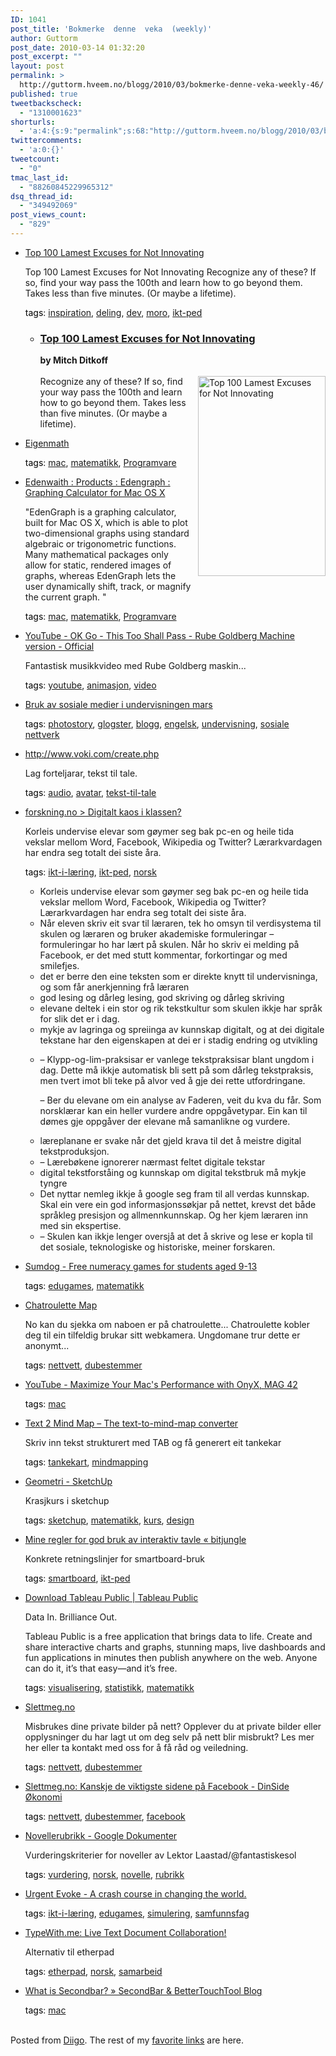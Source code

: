 ```yaml
---
ID: 1041
post_title: 'Bokmerke  denne  veka  (weekly)'
author: Guttorm
post_date: 2010-03-14 01:32:20
post_excerpt: ""
layout: post
permalink: >
  http://guttorm.hveem.no/blogg/2010/03/bokmerke-denne-veka-weekly-46/
published: true
tweetbackscheck:
  - "1310001623"
shorturls:
  - 'a:4:{s:9:"permalink";s:68:"http://guttorm.hveem.no/blogg/2010/03/bokmerke-denne-veka-weekly-46/";s:7:"tinyurl";s:26:"http://tinyurl.com/yzh77wy";s:4:"isgd";s:18:"http://is.gd/axdVf";s:5:"bitly";s:20:"http://bit.ly/9aSHeJ";}'
twittercomments:
  - 'a:0:{}'
tweetcount:
  - "0"
tmac_last_id:
  - "88260845229965312"
dsq_thread_id:
  - "349492069"
post_views_count:
  - "829"
---
```

<ul class='diigo-linkroll'><li><p class='diigo-link'><a rel='nofollow' href='http://www.business-strategy-innovation.com/2010/03/top-100-lamest-excuses-for-not.html'>Top 100 Lamest Excuses for Not Innovating</a></p><p class='diigo-description'>Top 100 Lamest Excuses for Not Innovating
Recognize any of these? If so, find your way pass the 100th and learn how to go beyond them. Takes less than five minutes. (Or maybe a lifetime).</p><p class='diigo-tags'><a style='color:#000 !important;text-decoration:none !important;' href='http://www.diigo.com/cloud/guttorm1979'>tags</a>: <a href='http://www.diigo.com/user/guttorm1979/inspiration'>inspiration</a>, <a href='http://www.diigo.com/user/guttorm1979/deling'>deling</a>, <a href='http://www.diigo.com/user/guttorm1979/dev'>dev</a>, <a href='http://www.diigo.com/user/guttorm1979/moro'>moro</a>, <a href='http://www.diigo.com/user/guttorm1979/ikt-ped'>ikt-ped</a></p><ul class='diigo-highlights'><li><div class="diigoContent"><div class="diigoContentInner"><h3 class="post-title"><a href="http://www.business-strategy-innovation.com/2010/03/top-100-lamest-excuses-for-not.html" title="permanent link">Top 100 Lamest Excuses for Not Innovating</a>	     </h3>    	         <div class="post-body">	<div>      <div style="clear:both;"></div><b>by Mitch Ditkoff</b><br /><br /><img src="http://www.business-strategy-innovation.com/uploaded_images/Making-Excuses-707903.jpg" border="0" alt="Top 100 Lamest Excuses for Not Innovating" style="float:right; margin:0 0 10px 10px; width: 204px; height: 320px;" />Recognize any of these? If so, find your way pass the 100th and learn how to go beyond them. Takes less than five minutes. (Or maybe a lifetime).</div></div></div></div></li></ul></li><li><p class='diigo-link'><a rel='nofollow' href='http://eigenmath.net'>Eigenmath</a></p><p class='diigo-tags'><a style='color:#000 !important;text-decoration:none !important;' href='http://www.diigo.com/cloud/guttorm1979'>tags</a>: <a href='http://www.diigo.com/user/guttorm1979/mac'>mac</a>, <a href='http://www.diigo.com/user/guttorm1979/matematikk'>matematikk</a>, <a href='http://www.diigo.com/user/guttorm1979/Programvare'>Programvare</a></p></li><li><p class='diigo-link'><a rel='nofollow' href='http://www.edenwaith.com/products/edengraph/'>Edenwaith : Products : Edengraph : Graphing Calculator for Mac OS X</a></p><p class='diigo-description'>"EdenGraph is a graphing calculator, built for Mac OS X, which is able to plot two-dimensional graphs using standard algebraic or trigonometric functions. Many mathematical packages only allow for static, rendered images of graphs, whereas EdenGraph lets the user dynamically shift, track, or magnify the current graph.
"</p><p class='diigo-tags'><a style='color:#000 !important;text-decoration:none !important;' href='http://www.diigo.com/cloud/guttorm1979'>tags</a>: <a href='http://www.diigo.com/user/guttorm1979/mac'>mac</a>, <a href='http://www.diigo.com/user/guttorm1979/matematikk'>matematikk</a>, <a href='http://www.diigo.com/user/guttorm1979/Programvare'>Programvare</a></p></li><li><p class='diigo-link'><a rel='nofollow' href='http://www.youtube.com/watch?v=qybUFnY7Y8w#fav=1'>YouTube - OK Go - This Too Shall Pass - Rube Goldberg Machine version - Official</a></p><p class='diigo-description'>Fantastisk musikkvideo med Rube Goldberg maskin...</p><p class='diigo-tags'><a style='color:#000 !important;text-decoration:none !important;' href='http://www.diigo.com/cloud/guttorm1979'>tags</a>: <a href='http://www.diigo.com/user/guttorm1979/youtube'>youtube</a>, <a href='http://www.diigo.com/user/guttorm1979/animasjon'>animasjon</a>, <a href='http://www.diigo.com/user/guttorm1979/video'>video</a></p></li><li><p class='diigo-link'><a rel='nofollow' href='http://www.slideshare.net/annmic13/bruk-av-sosiale-medier-i-undervisningen-mars'>Bruk av sosiale medier i undervisningen mars</a></p><p class='diigo-tags'><a style='color:#000 !important;text-decoration:none !important;' href='http://www.diigo.com/cloud/guttorm1979'>tags</a>: <a href='http://www.diigo.com/user/guttorm1979/photostory'>photostory</a>, <a href='http://www.diigo.com/user/guttorm1979/glogster'>glogster</a>, <a href='http://www.diigo.com/user/guttorm1979/blogg'>blogg</a>, <a href='http://www.diigo.com/user/guttorm1979/engelsk'>engelsk</a>, <a href='http://www.diigo.com/user/guttorm1979/undervisning'>undervisning</a>, <a href='http://www.diigo.com/user/guttorm1979/"sosiale nettverk"'>sosiale nettverk</a></p></li><li><p class='diigo-link'><a rel='nofollow' href='http://www.voki.com/create.php'>http://www.voki.com/create.php</a></p><p class='diigo-description'>Lag forteljarar, tekst til tale. </p><p class='diigo-tags'><a style='color:#000 !important;text-decoration:none !important;' href='http://www.diigo.com/cloud/guttorm1979'>tags</a>: <a href='http://www.diigo.com/user/guttorm1979/audio'>audio</a>, <a href='http://www.diigo.com/user/guttorm1979/avatar'>avatar</a>, <a href='http://www.diigo.com/user/guttorm1979/tekst-til-tale'>tekst-til-tale</a></p></li><li><p class='diigo-link'><a rel='nofollow' href='http://www.forskning.no/artikler/2010/mars/244539'>forskning.no > Digitalt kaos i klassen?</a></p><p class='diigo-description'>Korleis undervise elevar som gøymer seg bak pc-en og heile tida vekslar mellom Word, Facebook, Wikipedia og Twitter? Lærarkvardagen har endra seg totalt dei siste åra.</p><p class='diigo-tags'><a style='color:#000 !important;text-decoration:none !important;' href='http://www.diigo.com/cloud/guttorm1979'>tags</a>: <a href='http://www.diigo.com/user/guttorm1979/ikt-i-læring'>ikt-i-læring</a>, <a href='http://www.diigo.com/user/guttorm1979/ikt-ped'>ikt-ped</a>, <a href='http://www.diigo.com/user/guttorm1979/norsk'>norsk</a></p><ul class='diigo-highlights'><li><div class="diigoContent"><div class="diigoContentInner">Korleis undervise elevar som gøymer seg bak pc-en og heile tida vekslar mellom Word, Facebook, Wikipedia og Twitter? Lærarkvardagen har endra seg totalt dei siste åra.</div></div></li><li><div class="diigoContent"><div class="diigoContentInner">Når eleven skriv eit svar til læraren, tek ho omsyn til verdisystema til skulen og læraren og bruker akademiske formuleringar – formuleringar ho har lært på skulen. Når ho skriv ei melding på Facebook, er det med stutt kommentar, forkortingar og med smilefjes.</div></div></li><li><div class="diigoContent"><div class="diigoContentInner">det er berre den eine teksten som er direkte knytt til undervisninga, og som får anerkjenning frå læraren</div></div></li><li><div class="diigoContent"><div class="diigoContentInner">god lesing og dårleg lesing, god skriving og dårleg skriving</div></div></li><li><div class="diigoContent"><div class="diigoContentInner">elevane deltek i ein stor og rik tekstkultur som skulen ikkje har språk for slik det er i dag.</div></div></li><li><div class="diigoContent"><div class="diigoContentInner">mykje av lagringa og spreiinga av kunnskap digitalt, og at dei digitale tekstane har den eigenskapen at dei er i stadig endring og utvikling</div></div></li><li><div class="diigoContent"><div class="diigoContentInner"><p>– Klypp-og-lim-praksisar er vanlege tekstpraksisar blant ungdom i dag. Dette må ikkje automatisk bli sett på som dårleg tekstpraksis, men tvert imot bli teke på alvor ved å gje dei rette utfordringane.</p><p>– Ber du elevane om ein analyse av Faderen, veit du kva du får. Som norsklærar kan ein heller vurdere andre oppgåvetypar. Ein kan til dømes gje oppgåver der elevane må samanlikne og vurdere.</p></div></div></li><li><div class="diigoContent"><div class="diigoContentInner">læreplanane er svake når det gjeld krava til det å meistre digital tekstproduksjon.</div></div></li><li><div class="diigoContent"><div class="diigoContentInner">– Lærebøkene ignorerer nærmast feltet digitale tekstar</div></div></li><li><div class="diigoContent"><div class="diigoContentInner">digital tekstforståing og kunnskap om digital tekstbruk må mykje tyngre</div></div></li><li><div class="diigoContent"><div class="diigoContentInner">Det nyttar nemleg ikkje å google seg fram til all verdas kunnskap. Skal ein vere ein god informasjonssøkjar på nettet, krevst det både språkleg presisjon og allmennkunnskap. Og her kjem læraren inn med sin ekspertise.</div></div></li><li><div class="diigoContent"><div class="diigoContentInner">– Skulen kan ikkje lenger oversjå at det å skrive og lese er kopla til det sosiale, teknologiske og historiske, meiner forskaren.</div></div></li></ul></li><li><p class='diigo-link'><a rel='nofollow' href='http://www.sumdog.com'>Sumdog - Free numeracy games for students aged 9-13</a></p><p class='diigo-tags'><a style='color:#000 !important;text-decoration:none !important;' href='http://www.diigo.com/cloud/guttorm1979'>tags</a>: <a href='http://www.diigo.com/user/guttorm1979/edugames'>edugames</a>, <a href='http://www.diigo.com/user/guttorm1979/matematikk'>matematikk</a></p></li><li><p class='diigo-link'><a rel='nofollow' href='http://www.chatroulettemap.com'>Chatroulette Map</a></p><p class='diigo-description'>No kan du sjekka om naboen er på chatroulette... 
Chatroulette kobler deg til ein tilfeldig brukar sitt webkamera. Ungdomane trur dette er anonymt... </p><p class='diigo-tags'><a style='color:#000 !important;text-decoration:none !important;' href='http://www.diigo.com/cloud/guttorm1979'>tags</a>: <a href='http://www.diigo.com/user/guttorm1979/nettvett'>nettvett</a>, <a href='http://www.diigo.com/user/guttorm1979/dubestemmer'>dubestemmer</a></p></li><li><p class='diigo-link'><a rel='nofollow' href='http://www.youtube.com/watch?v=VV0HxsZOQAc&feature=sub'>YouTube - Maximize Your Mac's Performance with OnyX, MAG 42</a></p><p class='diigo-tags'><a style='color:#000 !important;text-decoration:none !important;' href='http://www.diigo.com/cloud/guttorm1979'>tags</a>: <a href='http://www.diigo.com/user/guttorm1979/mac'>mac</a></p></li><li><p class='diigo-link'><a rel='nofollow' href='http://www.text2mindmap.com'>Text 2 Mind Map – The text-to-mind-map converter</a></p><p class='diigo-description'>Skriv inn tekst strukturert med TAB og få generert eit tankekar</p><p class='diigo-tags'><a style='color:#000 !important;text-decoration:none !important;' href='http://www.diigo.com/cloud/guttorm1979'>tags</a>: <a href='http://www.diigo.com/user/guttorm1979/tankekart'>tankekart</a>, <a href='http://www.diigo.com/user/guttorm1979/mindmapping'>mindmapping</a></p></li><li><p class='diigo-link'><a rel='nofollow' href='http://geometri.wikispaces.com/SketchUp'>Geometri - SketchUp</a></p><p class='diigo-description'>Krasjkurs i sketchup</p><p class='diigo-tags'><a style='color:#000 !important;text-decoration:none !important;' href='http://www.diigo.com/cloud/guttorm1979'>tags</a>: <a href='http://www.diigo.com/user/guttorm1979/sketchup'>sketchup</a>, <a href='http://www.diigo.com/user/guttorm1979/matematikk'>matematikk</a>, <a href='http://www.diigo.com/user/guttorm1979/kurs'>kurs</a>, <a href='http://www.diigo.com/user/guttorm1979/design'>design</a></p></li><li><p class='diigo-link'><a rel='nofollow' href='http://www.bitjungle.no/wp/2010/03/mine-regler-for-god-bruk-av-interaktiv-tavle'>Mine regler for god bruk av interaktiv tavle « bitjungle</a></p><p class='diigo-description'>Konkrete retningslinjer for smartboard-bruk</p><p class='diigo-tags'><a style='color:#000 !important;text-decoration:none !important;' href='http://www.diigo.com/cloud/guttorm1979'>tags</a>: <a href='http://www.diigo.com/user/guttorm1979/smartboard'>smartboard</a>, <a href='http://www.diigo.com/user/guttorm1979/ikt-ped'>ikt-ped</a></p></li><li><p class='diigo-link'><a rel='nofollow' href='http://www.tableausoftware.com/public/download'>Download Tableau Public | Tableau Public</a></p><p class='diigo-description'>Data In. Brilliance Out.

Tableau Public is a free application that brings data to life. Create and share interactive charts and graphs, stunning maps, live dashboards and fun applications in minutes then publish anywhere on the web. Anyone can do it, it’s that easy—and it’s free.</p><p class='diigo-tags'><a style='color:#000 !important;text-decoration:none !important;' href='http://www.diigo.com/cloud/guttorm1979'>tags</a>: <a href='http://www.diigo.com/user/guttorm1979/visualisering'>visualisering</a>, <a href='http://www.diigo.com/user/guttorm1979/statistikk'>statistikk</a>, <a href='http://www.diigo.com/user/guttorm1979/matematikk'>matematikk</a></p></li><li><p class='diigo-link'><a rel='nofollow' href='http://www.slettmeg.no'>Slettmeg.no</a></p><p class='diigo-description'>Misbrukes dine private bilder på nett?
Opplever du at private bilder eller opplysninger du har lagt ut om deg selv på nett blir misbrukt? Les mer her eller ta kontakt med oss for å få råd og veiledning.</p><p class='diigo-tags'><a style='color:#000 !important;text-decoration:none !important;' href='http://www.diigo.com/cloud/guttorm1979'>tags</a>: <a href='http://www.diigo.com/user/guttorm1979/nettvett'>nettvett</a>, <a href='http://www.diigo.com/user/guttorm1979/dubestemmer'>dubestemmer</a></p></li><li><p class='diigo-link'><a rel='nofollow' href='http://www.dinside.no/837386/kanskje-de-viktigste-sidene-paa-facebook'>Slettmeg.no: Kanskje de viktigste sidene på Facebook - DinSide Økonomi</a></p><p class='diigo-tags'><a style='color:#000 !important;text-decoration:none !important;' href='http://www.diigo.com/cloud/guttorm1979'>tags</a>: <a href='http://www.diigo.com/user/guttorm1979/nettvett'>nettvett</a>, <a href='http://www.diigo.com/user/guttorm1979/dubestemmer'>dubestemmer</a>, <a href='http://www.diigo.com/user/guttorm1979/facebook'>facebook</a></p></li><li><p class='diigo-link'><a rel='nofollow' href='http://docs.google.com/Doc?docid=0AfJ0c9Le1VcQZGM1eDcyY2NfMTAzOGc4cWNqa2dz&hl=en&pli=1'>Novellerubrikk - Google Dokumenter</a></p><p class='diigo-description'>Vurderingskriterier for noveller av Lektor Laastad/@fantastiskesol</p><p class='diigo-tags'><a style='color:#000 !important;text-decoration:none !important;' href='http://www.diigo.com/cloud/guttorm1979'>tags</a>: <a href='http://www.diigo.com/user/guttorm1979/vurdering'>vurdering</a>, <a href='http://www.diigo.com/user/guttorm1979/norsk'>norsk</a>, <a href='http://www.diigo.com/user/guttorm1979/novelle'>novelle</a>, <a href='http://www.diigo.com/user/guttorm1979/rubrikk'>rubrikk</a></p></li><li><p class='diigo-link'><a rel='nofollow' href='http://www.urgentevoke.com'>Urgent Evoke - A crash course in changing the world.</a></p><p class='diigo-tags'><a style='color:#000 !important;text-decoration:none !important;' href='http://www.diigo.com/cloud/guttorm1979'>tags</a>: <a href='http://www.diigo.com/user/guttorm1979/ikt-i-læring'>ikt-i-læring</a>, <a href='http://www.diigo.com/user/guttorm1979/edugames'>edugames</a>, <a href='http://www.diigo.com/user/guttorm1979/simulering'>simulering</a>, <a href='http://www.diigo.com/user/guttorm1979/samfunnsfag'>samfunnsfag</a></p></li><li><p class='diigo-link'><a rel='nofollow' href='http://typewith.me'>TypeWith.me: Live Text Document Collaboration!</a></p><p class='diigo-description'>Alternativ til etherpad</p><p class='diigo-tags'><a style='color:#000 !important;text-decoration:none !important;' href='http://www.diigo.com/cloud/guttorm1979'>tags</a>: <a href='http://www.diigo.com/user/guttorm1979/etherpad'>etherpad</a>, <a href='http://www.diigo.com/user/guttorm1979/norsk'>norsk</a>, <a href='http://www.diigo.com/user/guttorm1979/samarbeid'>samarbeid</a></p></li><li><p class='diigo-link'><a rel='nofollow' href='http://blog.boastr.net/?page_id=79'>What is Secondbar? » SecondBar & BetterTouchTool Blog</a></p><p class='diigo-tags'><a style='color:#000 !important;text-decoration:none !important;' href='http://www.diigo.com/cloud/guttorm1979'>tags</a>: <a href='http://www.diigo.com/user/guttorm1979/mac'>mac</a></p></li></ul><br />Posted from <a href='http://www.diigo.com'>Diigo</a>. The rest of my <a href='http://www.diigo.com/user/guttorm1979'>favorite links</a> are here.